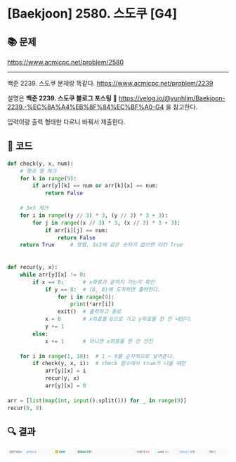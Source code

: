 # [Baekjoon] 2580. 스도쿠 [G4]

## 📚 문제

https://www.acmicpc.net/problem/2580

---

백준 2239. 스도쿠 문제랑 똑같다. https://www.acmicpc.net/problem/2239

설명은 **백준 2239. 스도쿠 블로그 포스팅 📌** https://velog.io/@yunhlim/Baekjoon-2239.-%EC%8A%A4%EB%8F%84%EC%BF%A0-G4 을 참고한다. 

입력이랑 출력 형태만 다르니 바꿔서 제출한다.

## 📒 코드

```python
def check(y, x, num):
    # 행과 열 체크
    for k in range(9):
        if arr[y][k] == num or arr[k][x] == num:
            return False

    # 3x3 체크
    for i in range((y // 3) * 3, (y // 3) * 3 + 3):
        for j in range((x // 3) * 3, (x // 3) * 3 + 3):
            if arr[i][j] == num:
                return False
    return True     # 행렬, 3x3에 같은 숫자가 없으면 리턴 True


def recur(y, x):
    while arr[y][x] != 0:
        if x == 8:      # x좌표가 끝까지 가는지 확인
            if y == 8:  # (8, 8)에 도착하면 출력한다.
                for i in range(9):
                    print(*arr[i])
                exit()  # 출력하고 종료
            x = 0       # x좌표를 0으로 가고 y좌표를 한 칸 내린다.
            y += 1
        else:
            x += 1      # 아니면 x좌표를 한 칸 전진

    for i in range(1, 10):  # 1 ~ 9를 순차적으로 넣어준다.
        if check(y, x, i):  # check 함수에서 true가 나올 때만
            arr[y][x] = i
            recur(y, x)
            arr[y][x] = 0

arr = [list(map(int, input().split())) for _ in range(9)]
recur(0, 0)
```

## 🔍 결과

![image-20220305174324260](README.assets/image-20220305174324260.png)